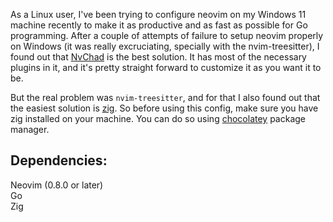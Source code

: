 As a Linux user, I've been trying to configure neovim on my Windows 11 machine recently to make it as productive and as fast as possible for Go programming.
After a couple of attempts of failure to setup neovim properly on Windows (it was really excruciating, specially with the nvim-treesitter), I found out that [NvChad](https://nvchad.com/) is the best solution.
It has most of the necessary plugins in it, and it's pretty straight forward to customize it as you want it to be.

But the real problem was `nvim-treesitter`, and for that I also found out that the easiest solution is [zig](https://ziglang.org).
So before using this config, make sure you have zig installed on your machine. You can do so using [chocolatey](https://chocolatey.org/) package manager.

## Dependencies:
Neovim (0.8.0 or later)</br>
Go</br>
Zig
